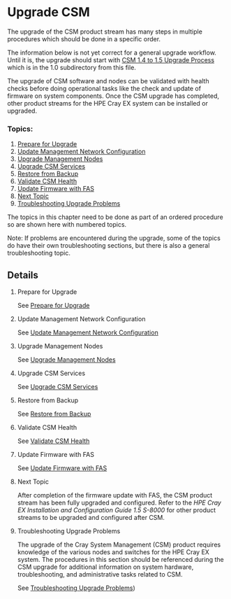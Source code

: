 # Upgrade CSM

The upgrade of the CSM product stream has many steps in multiple procedures which should be done in a 
specific order.

The information below is not yet correct for a general upgrade workflow.  Until it is, the upgrade should
start with [CSM 1.4 to 1.5 Upgrade Process](1.0/README.md) which is in the 1.0 subdirectory from this file.

The upgrade of CSM software and nodes can be validated with health checks before doing operational tasks
like the check and update of firmware on system components.  Once the CSM upgrade has completed, other 
product streams for the HPE Cray EX system can be installed or upgraded.

### Topics:

   1. [Prepare for Upgrade](#prepare_for_upgrade)
   1. [Update Management Network Configuration](#update_management_network)
   1. [Upgrade Management Nodes](#upgrade_management_nodes)
   1. [Upgrade CSM Services](#upgrade_csm_services)
   1. [Restore from Backup](#restore_from_backup)
   1. [Validate CSM Health](#validate_csm_health)
   1. [Update Firmware with FAS](#update_firmware_with_fas)
   1. [Next Topic](#next_topic)
   1. [Troubleshooting Upgrade Problems](#troubleshooting_upgrade)

The topics in this chapter need to be done as part of an ordered procedure so are shown here with numbered topics.

Note: If problems are encountered during the upgrade, some of the topics do have their own troubleshooting
sections, but there is also a general troubleshooting topic.

## Details

   <a name="prepare_for_upgrade"></a>

   1. Prepare for Upgrade
      
      See [Prepare for Upgrade](prepare_for_upgrade.md)
   <a name="update_management_network"></a>

   1. Update Management Network Configuration
      
      See [Update Management Network Configuration](update_management_network.md)
   <a name="upgrade_management_nodes"></a>

   1. Upgrade Management Nodes
      
      See [Upgrade Management Nodes](upgrade_management_nodes.md)
   <a name="upgrade_csm_services"></a>

   1. Upgrade CSM Services
      
      See [Upgrade CSM Services](upgrade_csm_services.md)
   <a name="restore_from_backup"></a>

   1. Restore from Backup
      
      See [Restore from Backup](restore_from_backup.md)
   <a name="validate_csm_health"></a>

   1. Validate CSM Health
      
      See [Validate CSM Health](../operations/validate_csm_health.md)
   <a name="update_firmware_with_fas"></a>

   1. Update Firmware with FAS
      
      See [Update Firmware with FAS](../operations/update_firmware_with_fas.md)
   <a name="next_topic"></a>

   1. Next Topic

      After completion of the firmware update with FAS, the CSM product stream has been fully upgraded and
      configured.  Refer to the _HPE Cray EX Installation and Configuration Guide 1.5 S-8000_ for other product streams
      to be upgraded and configured after CSM.
   <a name="troubleshooting_upgrade"></a>

   1. Troubleshooting Upgrade Problems

      The upgrade of the Cray System Management (CSM) product requires knowledge of the various nodes and
      switches for the HPE Cray EX system. The procedures in this section should be referenced during the CSM upgrade
      for additional information on system hardware, troubleshooting, and administrative tasks related to CSM.

      See [Troubleshooting Upgrade Problems](troubleshooting_upgrade.md))

